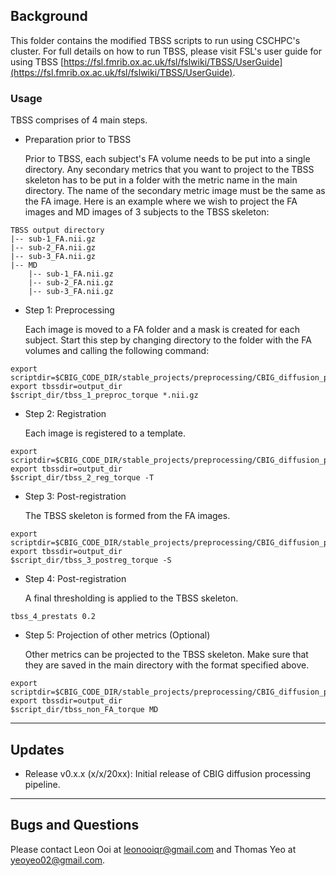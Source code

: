 ## Background

This folder contains the modified TBSS scripts to run using CSCHPC's cluster. For full details on how to run TBSS, please visit FSL's user 
guide for using TBSS [https://fsl.fmrib.ox.ac.uk/fsl/fslwiki/TBSS/UserGuide](https://fsl.fmrib.ox.ac.uk/fsl/fslwiki/TBSS/UserGuide).

### Usage

TBSS comprises of 4 main steps. 

- Preparation prior to TBSS

  Prior to TBSS, each subject's FA volume needs to be put into a single directory. Any secondary metrics that you want to project to the TBSS skeleton
  has to be put in a folder with the metric name in the main directory. The name of the secondary metric image must be the same as the FA image. Here is
  an example where we wish to project the FA images and MD images of 3 subjects to the TBSS skeleton:

```
TBSS output directory 
|-- sub-1_FA.nii.gz 
|-- sub-2_FA.nii.gz 
|-- sub-3_FA.nii.gz 
|-- MD 
    |-- sub-1_FA.nii.gz
    |-- sub-2_FA.nii.gz 
    |-- sub-3_FA.nii.gz
```



- Step 1: Preprocessing

  Each image is moved to a FA folder and a mask is created for each subject. Start this step by changing directory to the folder with the FA volumes 
  and calling the following command:
```
export scriptdir=$CBIG_CODE_DIR/stable_projects/preprocessing/CBIG_diffusion_processing2022/TBSS
export tbssdir=output_dir
$script_dir/tbss_1_preproc_torque *.nii.gz
```

- Step 2: Registration

  Each image is registered to a template.
```
export scriptdir=$CBIG_CODE_DIR/stable_projects/preprocessing/CBIG_diffusion_processing2022/TBSS
export tbssdir=output_dir
$script_dir/tbss_2_reg_torque -T
```

- Step 3: Post-registration
  
  The TBSS skeleton is formed from the FA images.
```
export scriptdir=$CBIG_CODE_DIR/stable_projects/preprocessing/CBIG_diffusion_processing2022/TBSS
export tbssdir=output_dir
$script_dir/tbss_3_postreg_torque -S
```

- Step 4: Post-registration

  A final thresholding is applied to the TBSS skeleton.
```
tbss_4_prestats 0.2
```

- Step 5: Projection of other metrics (Optional)

  Other metrics can be projected to the TBSS skeleton. Make sure that they are saved in the main directory with the format specified above.
```
export scriptdir=$CBIG_CODE_DIR/stable_projects/preprocessing/CBIG_diffusion_processing2022/TBSS
export tbssdir=output_dir
$script_dir/tbss_non_FA_torque MD
```

----

## Updates

- Release v0.x.x (x/x/20xx): Initial release of CBIG diffusion processing pipeline.
  
----

## Bugs and Questions

Please contact Leon Ooi at leonooiqr@gmail.com and Thomas Yeo at yeoyeo02@gmail.com.